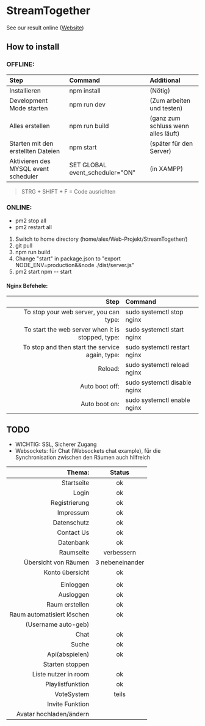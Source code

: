 # StreamTogether

See our result online ([Website](http://gruppe2.testsites.info/ "Our Website"))

## How to install

### OFFLINE:

| Step                                 | Command            | Additional                          |
| :----------------------------------- | :----------------- | :---------------------------------- |
| Installieren                         | npm install        | (Nötig)                             |
| Development Mode starten             | npm run dev	      |	(Zum arbeiten und testen)           |
| Alles erstellen                      | npm run build      | (ganz zum schluss wenn alles läuft) |
| Starten mit den erstellten Dateien   | npm start	        |	(später für den Server)             |
| Aktivieren des MYSQL event scheduler | SET GLOBAL event_scheduler="ON" | (in XAMPP)                          |
> STRG + SHIFT + F = Code ausrichten

 ### ONLINE:

* <optional> pm2 stop all
* <optional> pm2 restart all

1. Switch to home directory (home/alex/Web-Projekt/StreamTogether/)
2. git pull
3. npm run build 
4. Change "start" in package.json to "export NODE_ENV=production&&node ./dist/server.js"
5. pm2 start npm -- start



#### Nginx Befehele:

 | Step                                              | Command                     |
 | -------------------------------------------------:|:----------------------------|
 | To stop your web server, you can type:            | sudo systemctl stop nginx   |
 | To start the web server when it is stopped, type: | sudo systemctl start nginx  |
 | To stop and then start the service again, type:   | sudo systemctl restart nginx|
 | Reload:                                           | sudo systemctl reload nginx |
 | Auto boot off:                                    | sudo systemctl disable nginx|
 | Auto boot on:                                     | sudo systemctl enable nginx |

## TODO

* WICHTIG:    SSL, Sicherer Zugang
* Websockets: für Chat (Websockets chat example), für die Synchronisation zwischen den Räumen auch hilfreich

|Thema:                               | Status           |
| -----------------------------------:| :--------------: |
| Startseite                          | ok               |
| Login                               | ok               |
| Registrierung                       | ok               |
| Impressum                           | ok				 |
| Datenschutz                         | ok				 |
| Contact Us                          | ok  |
| Datenbank                           | ok               |
| Raumseite                           | verbessern       |
| Übersicht von Räumen                | 3 nebeneinander  |
| Konto übersicht                     | ok               |
|                                     |                  |
| Einloggen                           | ok               |
| Ausloggen                           | ok               |
| Raum erstellen                      | ok               |
| Raum automatisiert löschen          | ok        |
| (Username auto-geb)                 |                  |
| Chat                                | ok                 |
| Suche                               | ok               |
| Api(abspielen)                      | ok               |
| Starten stoppen                     |                  |
| Liste nutzer in room                | ok                 |
| Playlistfunktion                    | ok                 |
| VoteSystem                        | teils                 |
| Invite Funktion                     |                  |
| Avatar hochladen/ändern             |                  |
